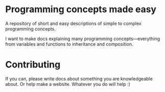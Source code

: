 # Programming concepts made easy
A repository of short and easy descriptions of simple to complex programming concepts.

I want to make docs explaining many programming concepts—everything from variables and functions to inheritance and composition.

# Contributing
If you can, please write docs about something you are knowledgeable about. Or help make a website. Whatever you do will help :)

